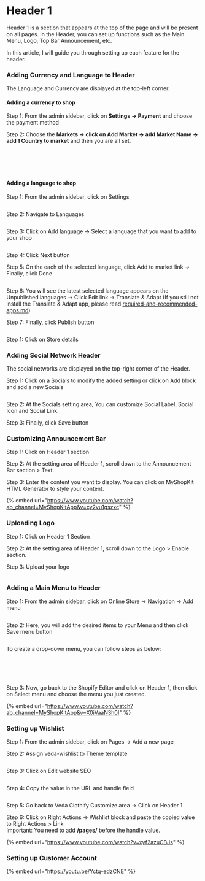 # Header 1

Header 1 is a section that appears at the top of the page and will be present on all pages. In the Header, you can set up functions such as the Main Menu, Logo, Top Bar Announcement, etc.&#x20;

In this article, I will guide you through setting up each feature for the header.

### Adding Currency and Language to Header&#x20;

The Language and Currency are displayed at the top-left corner.

#### Adding a currency to shop

Step 1:  From the admin sidebar, click on **Settings -> Payment** and choose the payment method

Step 2: Choose the **Markets -> click on Add Market -> add Market Name -> add 1 Country to market** and then you are all set.

<figure><img src="../.gitbook/assets/Screen Shot 2023-04-22 at 12.04.10.png" alt=""><figcaption></figcaption></figure>

<figure><img src="../.gitbook/assets/Screen Shot 2023-04-22 at 12.08.16.png" alt=""><figcaption><p><br></p></figcaption></figure>

<figure><img src="../.gitbook/assets/Screen Shot 2023-04-22 at 12.09.29.png" alt=""><figcaption></figcaption></figure>

#### Adding a language to shop

Step 1: From the admin sidebar, click on Settings&#x20;

<figure><img src="../.gitbook/assets/Screenshot 2023-04-21 at 15.22.31.png" alt=""><figcaption></figcaption></figure>

Step 2: Navigate to Languages&#x20;

<figure><img src="../.gitbook/assets/Screenshot 2023-04-21 at 15.23.10.png" alt=""><figcaption></figcaption></figure>

Step 3: Click on Add language -> Select a language that you want to add to your shop&#x20;

<figure><img src="../.gitbook/assets/Screenshot 2023-04-21 at 15.24.35.png" alt=""><figcaption></figcaption></figure>

Step 4: Click Next button

Step 5: On the each of the selected language, click Add to market link -> Finally, click Done&#x20;

<figure><img src="../.gitbook/assets/Screenshot 2023-04-21 at 15.25.42.png" alt=""><figcaption></figcaption></figure>

Step 6: You will see the latest selected language appears on the Unpublished languages -> Click Edit link -> Translate & Adapt (If you still not install the Translate & Adapt app, please read [required-and-recommended-apps.md](../getting-started/required-and-recommended-apps.md "mention"))

Step 7: Finally, click Publish button&#x20;

<figure><img src="../.gitbook/assets/Screenshot 2023-04-21 at 15.28.17.png" alt=""><figcaption></figcaption></figure>

Step 1: Click on Store details&#x20;

### Adding Social Network Header&#x20;

The social networks are displayed on the top-right corner of the Header.

Step 1: Click on a Socials to modify the added setting or click on Add block and add a new Socials

<figure><img src="../.gitbook/assets/Screenshot 2023-04-21 at 15.38.50.png" alt=""><figcaption></figcaption></figure>

Step 2: At the Socials setting area, You can customize Social Label, Social Icon and Social Link.&#x20;

Step 3: Finally, click Save button

### Customizing Announcement Bar&#x20;

Step 1: Click on Header 1 section

Step 2: At the setting area of Header 1, scroll down to the Announcement Bar section > Text.

Step 3: Enter the content you want to display. You can click on MyShopKit HTML Generator to style your content.

{% embed url="https://www.youtube.com/watch?ab_channel=MyShopKitApp&v=cy2yu1gszxc" %}

### Uploading Logo

Step 1: Click on Header 1 Section

Step 2: At the setting area of Header 1, scroll down to the Logo > Enable section.

Step 3: Upload your logo&#x20;

<figure><img src="../.gitbook/assets/Screenshot 2023-04-21 at 15.15.52.png" alt=""><figcaption></figcaption></figure>

### Adding a Main Menu to Header&#x20;

Step 1: From the admin sidebar, click on Online Store -> Navigation -> Add menu&#x20;

<figure><img src="../.gitbook/assets/image (50).png" alt=""><figcaption></figcaption></figure>

Step 2: Here, you will add the desired items to your Menu and then click Save menu button&#x20;

<figure><img src="../.gitbook/assets/Screenshot 2023-04-21 at 13.50.51.png" alt=""><figcaption></figcaption></figure>

To create a drop-down menu, you can follow steps as below:

<figure><img src="https://myshopkit.app/wp-content/uploads/2022/03/Drop-down-menu-Debut-theme-Shopify-step-1.png" alt=""><figcaption></figcaption></figure>

<figure><img src="https://myshopkit.app/wp-content/uploads/2022/03/Drop-down-menu-Debut-theme-Shopify-step-2.png" alt=""><figcaption></figcaption></figure>

<figure><img src="https://myshopkit.app/wp-content/uploads/2022/03/Drop-down-menu-Debut-theme-Shopify-step-3.png" alt=""><figcaption></figcaption></figure>

<figure><img src="https://myshopkit.app/wp-content/uploads/2022/03/Drop-down-menu-Debut-theme-Shopify-step-4.png" alt=""><figcaption></figcaption></figure>

<figure><img src="https://myshopkit.app/wp-content/uploads/2022/03/Drop-down-menu-Debut-theme-Shopify-step-5.png" alt=""><figcaption></figcaption></figure>

Step 3: Now, go back to the Shopify Editor and click on Header 1, then click on Select menu and choose the menu you just created.

{% embed url="https://www.youtube.com/watch?ab_channel=MyShopKitApp&v=X0iVaaN3h0I" %}

### Setting up Wishlist&#x20;

Step 1: From the admin sidebar, click on Pages -> Add a new page&#x20;

Step 2: Assign veda-wishlist to Theme template&#x20;

<figure><img src="../.gitbook/assets/image (84).png" alt=""><figcaption></figcaption></figure>

Step 3: Click on Edit website SEO&#x20;

<figure><img src="../.gitbook/assets/Screenshot 2023-04-21 at 15.43.28.png" alt=""><figcaption></figcaption></figure>

Step 4: Copy the value in the URL and handle field&#x20;

<figure><img src="../.gitbook/assets/image (98).png" alt=""><figcaption></figcaption></figure>

Step 5: Go back to Veda Clothify Customize area -> Click on Header 1&#x20;

Step 6: Click on Right Actions -> Wishlist block and paste the copied value to Right Actions > Link\
Important: You need to add **/pages/** before the handle value.

{% embed url="https://www.youtube.com/watch?v=xyf2azuCBJs" %}

### Setting up Customer Account

{% embed url="https://youtu.be/Yctq-edzCNE" %}
